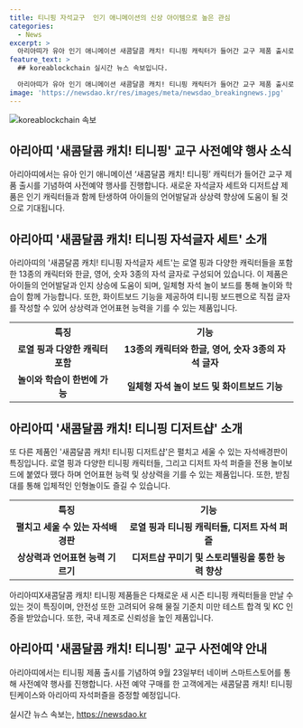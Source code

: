 ```yaml
---
title: 티니핑 자석교구  인기 애니메이션의 신상 아이템으로 높은 관심
categories:
  - News
excerpt: >
  아리아띠가 유아 인기 애니메이션 새콤달콤 캐치! 티니핑 캐릭터가 들어간 교구 제품 출시로 사전예약 행사를 시작한다. 새콤달콤 캐치! 티니핑 자석글자 세트는 언어발달과 인지 상승을 돕는 13종의 캐릭터와 자석 글자로 구성되었고, 놀이와 학습이 함께 가능하다. 아리아띠 새콤달콤 캐치! 티니핑 디저트샵은 자석배경판과 자석 퍼즐로 상상력과 언어 표현 능력을 키울 수 있으며, 안전하고 튼튼한 소재로 제작됐다. 9월 23일부터 네이버 스마트스토어에서 사전 예약 구매를 한 고객에게 특별 혜택이 제공된다.
feature_text: >
  ## koreablockchain 실시간 뉴스 속보입니다.

  아리아띠가 유아 인기 애니메이션 새콤달콤 캐치! 티니핑 캐릭터가 들어간 교구 제품 출시로 사전예약 행사를 시작한다. 새콤달콤 캐치! 티니핑 자석글자 세트는 언어발달과 인지 상승을 돕는 13종의 캐릭터와 자석 글자로 구성되었고, 놀이와 학습이 함께 가능하다. 아리아띠 새콤달콤 캐치! 티니핑 디저트샵은 자석배경판과 자석 퍼즐로 상상력과 언어 표현 능력을 키울 수 있으며, 안전하고 튼튼한 소재로 제작됐다. 9월 23일부터 네이버 스마트스토어에서 사전 예약 구매를 한 고객에게 특별 혜택이 제공된다.
image: 'https://newsdao.kr/res/images/meta/newsdao_breakingnews.jpg'
---
```


<p><img src="https://newsdao.kr/res/images/meta/newsdao_breakingnews.jpg" alt="koreablockchain 속보" /></p>

<h2 data-ke-size="size26">아리아띠 '새콤달콤 캐치! 티니핑' 교구 사전예약 행사 소식</h2>

<p data-ke-size="size16">아리아띠에서는 유아 인기 애니메이션 ‘새콤달콤 캐치! 티니핑’ 캐릭터가 들어간 교구 제품 출시를 기념하여 사전예약 행사를 진행합니다. 새로운 자석글자 세트와 디저트샵 제품은 인기 캐릭터들과 함께 탄생하여 아이들의 언어발달과 상상력 향상에 도움이 될 것으로 기대됩니다.</p>

<h2 data-ke-size="size26">아리아띠 '새콤달콤 캐치! 티니핑 자석글자 세트' 소개</h2>

<p data-ke-size="size16">아리아띠의 '새콤달콤 캐치! 티니핑 자석글자 세트'는 로열 핑과 다양한 캐릭터들을 포함한 13종의 캐릭터와 한글, 영어, 숫자 3종의 자석 글자로 구성되어 있습니다. 이 제품은 아이들의 언어발달과 인지 상승에 도움이 되며, 일체형 자석 놀이 보드를 통해 놀이와 학습이 함께 가능합니다. 또한, 화이트보드 기능을 제공하여 티니핑 보드펜으로 직접 글자를 작성할 수 있어 상상력과 언어표현 능력을 기를 수 있는 제품입니다.</p>

<table>
  <tr>
    <th>특징</th>
    <th>기능</th>
  </tr>
  <tr>
    <td style="text-align: center; height: 17px;"><b>로열 핑과 다양한 캐릭터 포함</b></td>
    <td style="text-align: center; height: 17px;"><b>13종의 캐릭터와 한글, 영어, 숫자 3종의 자석 글자</b></td>
  </tr>
  <tr>
    <td style="text-align: center; height: 17px;"><b>놀이와 학습이 한번에 가능</b></td>
    <td style="text-align: center; height: 17px;"><b>일체형 자석 놀이 보드 및 화이트보드 기능</b></td>
  </tr>
</table>

<h2 data-ke-size="size26">아리아띠 '새콤달콤 캐치! 티니핑 디저트샵' 소개</h2>

<p data-ke-size="size16">또 다른 제품인 '새콤달콤 캐치! 티니핑 디저트샵'은 펼치고 세울 수 있는 자석배경판이 특징입니다. 로열 핑과 다양한 티니핑 캐릭터들, 그리고 디저트 자석 퍼즐을 전용 놀이보드에 붙였다 뗐다 하며 언어표현 능력 및 상상력을 기를 수 있는 제품입니다. 또한, 받침대를 통해 입체적인 인형놀이도 즐길 수 있습니다.</p>

<table>
  <tr>
    <th>특징</th>
    <th>기능</th>
  </tr>
  <tr>
    <td style="text-align: center; height: 17px;"><b>펼치고 세울 수 있는 자석배경판</b></td>
    <td style="text-align: center; height: 17px;"><b>로열 핑과 티니핑 캐릭터들, 디저트 자석 퍼즐</b></td>
  </tr>
  <tr>
    <td style="text-align: center; height: 17px;"><b>상상력과 언어표현 능력 기르기</b></td>
    <td style="text-align: center; height: 17px;"><b>디저트샵 꾸미기 및 스토리텔링을 통한 능력 향상</b></td>
  </tr>
</table>

<p data-ke-size="size16">아리아띠X새콤달콤 캐치! 티니핑 제품들은 다채로운 새 시즌 티니핑 캐릭터들을 만날 수 있는 것이 특징이며, 안전성 또한 고려되어 유해 물질 기준치 미만 테스트 합격 및 KC 인증을 받았습니다. 또한, 국내 제조로 신뢰성을 높인 제품입니다.</p>

<h2 data-ke-size="size26">아리아띠 '새콤달콤 캐치! 티니핑' 교구 사전예약 안내</h2>

<p data-ke-size="size16">아리아띠에서는 티니핑 제품 출시를 기념하여 9월 23일부터 네이버 스마트스토어를 통해 사전예약 행사를 진행합니다. 사전 예약 구매를 한 고객에게는 새콤달콤 캐치! 티니핑 틴케이스와 아리아띠 자석퍼즐을 증정할 예정입니다.</p>
실시간 뉴스 속보는, <a href="https://newsdao.kr" rel="dofollow">https://newsdao.kr</a>


